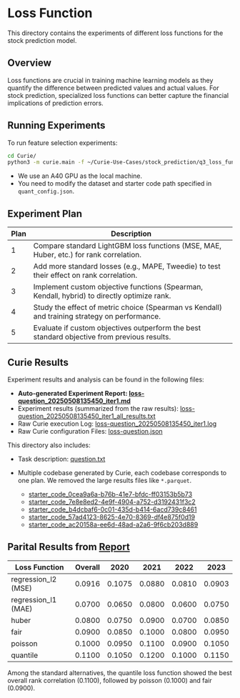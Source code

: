 # Loss Function

This directory contains the experiments of different loss functions for the stock prediction model.

## Overview

Loss functions are crucial in training machine learning models as they quantify the difference between predicted values and actual values. For stock prediction, specialized loss functions can better capture the financial implications of prediction errors.

## Running Experiments

To run feature selection experiments:
```bash
cd Curie/
python3 -m curie.main -f ~/Curie-Use-Cases/stock_prediction/q3_loss_function/question.txt  --task_config curie/configs/quant_config.json  --report
```
- We use an A40 GPU as the local machine.
- You need to modify the dataset and starter code path specified in `quant_config.json`.

## Experiment Plan

 

| Plan | Description                                                                                     |
|------|-------------------------------------------------------------------------------------------------|
| 1    | Compare standard LightGBM loss functions (MSE, MAE, Huber, etc.) for rank correlation.          |
| 2    | Add more standard losses (e.g., MAPE, Tweedie) to test their effect on rank correlation.        |
| 3    | Implement custom objective functions (Spearman, Kendall, hybrid) to directly optimize rank.     |
| 4    | Study the effect of metric choice (Spearman vs Kendall) and training strategy on performance.  |
| 5    | Evaluate if custom objectives outperform the best standard objective from previous results.     |


## Curie Results

Experiment results and analysis can be found in the following files:

* **Auto-generated Experiment Report: [loss-question\_20250508135450\_iter1.md](./loss-question_20250508135450_iter1.md)**
* Experiment results (summarized from the raw results): [loss-question\_20250508135450\_iter1\_all\_results.txt](./loss-question_20250508135450_iter1_all_results.txt)
* Raw Curie execution Log: [loss-question\_20250508135450\_iter1.log](./loss-question_20250508135450_iter1.log)
* Raw Curie configuration Files: [loss-question.json](./loss-question.json)

This directory also includes:

* Task description: [question.txt](./question.txt)
* Multiple codebase generated by Curie, each codebase corresponds to one plan. We removed the large results files like `*.parquet`.

  * [starter\_code\_0cea9a6a-b76b-41e7-bfdc-ff03153b5b73](./starter_code_0cea9a6a-b76b-41e7-bfdc-ff03153b5b73)
  * [starter\_code\_7e8e8ed2-4e9f-4904-a752-d3192431f3c2](./starter_code_7e8e8ed2-4e9f-4904-a752-d3192431f3c2)
  * [starter\_code\_b4dcbaf6-0c01-435d-b414-6acd739c8461](./starter_code_b4dcbaf6-0c01-435d-b414-6acd739c8461)
  * [starter\_code\_57ad4123-8625-4e70-8369-df4e875f0d19](./starter_code_57ad4123-8625-4e70-8369-df4e875f0d19)
  * [starter\_code\_ac20158a-ee6d-48ad-a2a6-9f6cb203d889](./starter_code_ac20158a-ee6d-48ad-a2a6-9f6cb203d889)

 
## Parital Results from [Report](./loss-question_20250508135450_iter1.md)

| Loss Function | Overall | 2020   | 2021   | 2022   | 2023   |
|---------------|---------|--------|--------|--------|--------|
| regression_l2 (MSE) | 0.0916 | 0.1075 | 0.0880 | 0.0810 | 0.0903 |
| regression_l1 (MAE) | 0.0700 | 0.0650 | 0.0800 | 0.0600 | 0.0750 |
| huber          | 0.0800 | 0.0750 | 0.0900 | 0.0700 | 0.0850 |
| fair           | 0.0900 | 0.0850 | 0.1000 | 0.0800 | 0.0950 |
| poisson        | 0.1000 | 0.0950 | 0.1100 | 0.0900 | 0.1050 |
| quantile       | 0.1100 | 0.1050 | 0.1200 | 0.1000 | 0.1150 |

Among the standard alternatives, the quantile loss function showed the best overall rank correlation (0.1100), followed by poisson (0.1000) and fair (0.0900).
